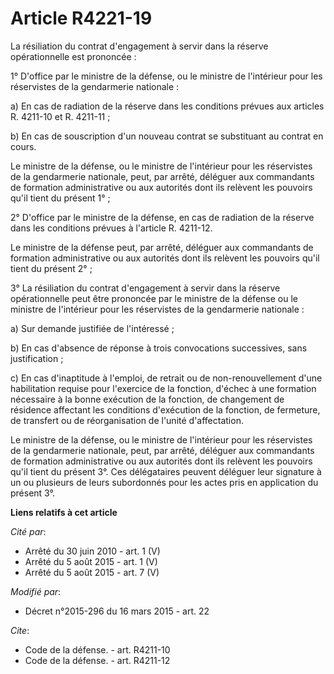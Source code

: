 # Article R4221-19

La résiliation du contrat d'engagement à servir dans la réserve opérationnelle est prononcée : 

1° D'office par le ministre de la défense, ou le ministre de l'intérieur pour les réservistes de la gendarmerie nationale : 

a) En cas de radiation de la réserve dans les conditions prévues aux articles R. 4211-10 et R. 4211-11 ; 

b) En cas de souscription d'un nouveau contrat se substituant au contrat en cours. 

Le ministre de la défense, ou le ministre de l'intérieur pour les réservistes de la gendarmerie nationale, peut, par arrêté,
déléguer aux commandants de formation administrative ou aux autorités dont ils relèvent les pouvoirs qu'il tient du présent
1° ; 

2° D'office par le ministre de la défense, en cas de radiation de la réserve dans les conditions prévues à l'article R.
4211-12.

Le ministre de la défense peut, par arrêté, déléguer aux commandants de formation administrative ou aux autorités dont ils
relèvent les pouvoirs qu'il tient du présent 2° ; 

3° La résiliation du contrat d'engagement à servir dans la réserve opérationnelle peut être prononcée par le ministre de la
défense ou le ministre de l'intérieur pour les réservistes de la gendarmerie nationale : 

a) Sur demande justifiée de l'intéressé ; 

b) En cas d'absence de réponse à trois convocations successives, sans justification ; 

c) En cas d'inaptitude à l'emploi, de retrait ou de non-renouvellement d'une habilitation requise pour l'exercice de la
fonction, d'échec à une formation nécessaire à la bonne exécution de la fonction, de changement de résidence affectant les
conditions d'exécution de la fonction, de fermeture, de transfert ou de réorganisation de l'unité d'affectation. 

Le ministre de la défense, ou le ministre de l'intérieur pour les réservistes de la gendarmerie nationale, peut, par arrêté,
déléguer aux commandants de formation administrative ou aux autorités dont ils relèvent les pouvoirs qu'il tient du présent
3°. Ces délégataires peuvent déléguer leur signature à un ou plusieurs de leurs subordonnés pour les actes pris en
application du présent 3°.

**Liens relatifs à cet article**

_Cité par_:

  - Arrêté du 30 juin 2010 - art. 1 (V)
  - Arrêté du 5 août 2015 - art. 1 (V)
  - Arrêté du 5 août 2015 - art. 7 (V)

_Modifié par_:

  - Décret n°2015-296 du 16 mars 2015 - art. 22

_Cite_:

  - Code de la défense. - art. R4211-10
  - Code de la défense. - art. R4211-12
